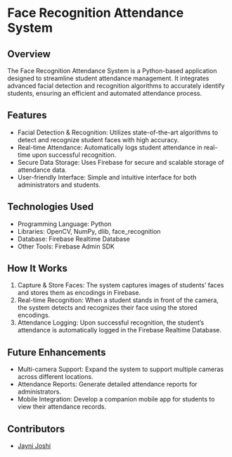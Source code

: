 # Face Recognition Attendance System

## Overview

The Face Recognition Attendance System is a Python-based application designed to streamline student attendance management. It integrates advanced facial detection and recognition algorithms to accurately identify students, ensuring an efficient and automated attendance process.

## Features

* Facial Detection & Recognition: Utilizes state-of-the-art algorithms to detect and recognize student faces with high accuracy.
* Real-time Attendance: Automatically logs student attendance in real-time upon successful recognition.
* Secure Data Storage: Uses Firebase for secure and scalable storage of attendance data.
* User-friendly Interface: Simple and intuitive interface for both administrators and students.

## Technologies Used

* Programming Language: Python
* Libraries: OpenCV, NumPy, dlib, face_recognition
* Database: Firebase Realtime Database
* Other Tools: Firebase Admin SDK

## How It Works

1. Capture & Store Faces: The system captures images of students’ faces and stores them as encodings in Firebase.
2. Real-time Recognition: When a student stands in front of the camera, the system detects and recognizes their face using the stored encodings.
3. Attendance Logging: Upon successful recognition, the student’s attendance is automatically logged in the Firebase Realtime Database.

## Future Enhancements

* Multi-camera Support: Expand the system to support multiple cameras across different locations.
* Attendance Reports: Generate detailed attendance reports for administrators.
* Mobile Integration: Develop a companion mobile app for students to view their attendance records.

## Contributors
* [Jayni Joshi](https://github.com/jayni07)
